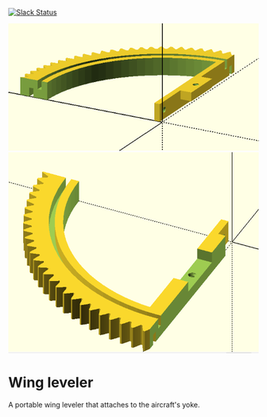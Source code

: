 [![Slack Status](https://accret.io/badge.svg)](https://accret.io)

![Loader](screenshots/left_rail.png)
![Loader](screenshots/right_rail.png)

# Wing leveler

A portable wing leveler that attaches to the aircraft's yoke.


